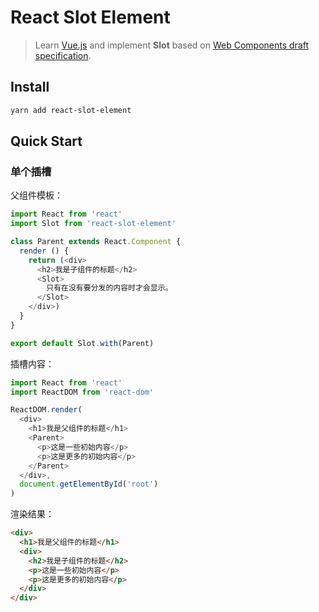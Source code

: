 # React Slot Element

>Learn [Vue.js](https://cn.vuejs.org/v2/guide/components.html#%E4%BD%BF%E7%94%A8%E6%8F%92%E6%A7%BD%E5%88%86%E5%8F%91%E5%86%85%E5%AE%B9) and implement **Slot** based on [Web Components draft specification](https://github.com/w3c/webcomponents/blob/gh-pages/proposals/Slots-Proposal.md).

## Install

```bash
yarn add react-slot-element
```

## Quick Start

### 单个插槽

父组件模板：

```javascript
import React from 'react'
import Slot from 'react-slot-element'

class Parent extends React.Component {
  render () {
    return (<div>
      <h2>我是子组件的标题</h2>
      <Slot>
        只有在没有要分发的内容时才会显示。
      </Slot>
    </div>)
  }
}

export default Slot.with(Parent)
```

插槽内容：

```javascript
import React from 'react'
import ReactDOM from 'react-dom'

ReactDOM.render(
  <div>
    <h1>我是父组件的标题</h1>
    <Parent>
      <p>这是一些初始内容</p>
      <p>这是更多的初始内容</p>
    </Parent>
  </div>,
  document.getElementById('root')
)
```

渲染结果：

```html
<div>
  <h1>我是父组件的标题</h1>
  <div>
    <h2>我是子组件的标题</h2>
    <p>这是一些初始内容</p>
    <p>这是更多的初始内容</p>
  </div>
</div>
```
